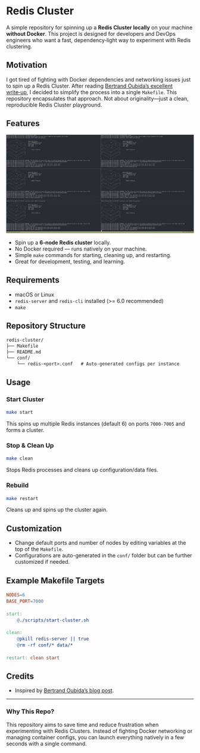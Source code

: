 # Redis Cluster

A simple repository for spinning up a **Redis Cluster locally** on your machine **without Docker**. This project is designed for developers and DevOps engineers who want a fast, dependency‑light way to experiment with Redis clustering.

## Motivation

I got tired of fighting with Docker dependencies and networking issues just to spin up a Redis Cluster. After reading [Bertrand Oubida’s excellent write‑up](https://medium.com/@bertrandoubida/setting-up-redis-cluster-on-macos-cf35a21465a), I decided to simplify the process into a single `Makefile`. This repository encapsulates that approach. Not about originality—just a clean, reproducible Redis Cluster playground.

## Features

![Tmux Session for Redis Cluster](redis-cluster.png "redis cluster")

- Spin up a **6‑node Redis cluster** locally.
- No Docker required — runs natively on your machine.
- Simple `make` commands for starting, cleaning up, and restarting.
- Great for development, testing, and learning.

## Requirements

- macOS or Linux
- `redis-server` and `redis-cli` installed (>= 6.0 recommended)
- `make`

## Repository Structure

```
redis-cluster/
├── Makefile
├── README.md
└── conf/
    └── redis-<port>.conf   # Auto-generated configs per instance
```

## Usage

### Start Cluster
```bash
make start
```
This spins up multiple Redis instances (default 6) on ports `7000-7005` and forms a cluster.

### Stop & Clean Up
```bash
make clean
```
Stops Redis processes and cleans up configuration/data files.

### Rebuild
```bash
make restart
```
Cleans up and spins up the cluster again.

## Customization
- Change default ports and number of nodes by editing variables at the top of the `Makefile`.
- Configurations are auto-generated in the `conf/` folder but can be further customized if needed.

## Example Makefile Targets

```makefile
NODES=6
BASE_PORT=7000

start:
	@./scripts/start-cluster.sh 

clean:
	@pkill redis-server || true
	@rm -rf conf/* data/*

restart: clean start
```

## Credits
- Inspired by [Bertrand Oubida’s blog post](https://medium.com/@bertrandoubida/setting-up-redis-cluster-on-macos-cf35a21465a).

---

### Why This Repo?

This repository aims to save time and reduce frustration when experimenting with Redis Clusters. Instead of fighting Docker networking or managing container configs, you can launch everything natively in a few seconds with a single command.

